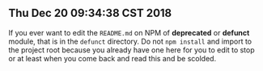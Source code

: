 ## Thu Dec 20 09:34:38 CST 2018

If you ever want to edit the `README.md` on NPM of **deprecated** or **defunct**
module, that is in the `defunct` directory. Do not `npm install` and import to
the project root because you already have one here for you to edit to stop or at
least when you come back and read this and be scolded.
